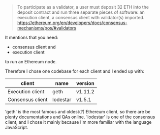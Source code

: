 ---
---

> To participate as a validator, a user must deposit 32 ETH into the deposit contract and run three separate pieces of software: an execution client, a consensus client with validator(s) imported.
https://ethereum.org/en/developers/docs/consensus-mechanisms/pos/#validators

It mentions that you need:

* consensus client and
* execution client

to run an Ethereum node.

Therefore I chose one codebase for each client and I ended up with:

| client | name | version |
| --- | --- | --- |
| Execution client | geth | v1.11.2 |
| Consensus client | lodestar | v1.5.1 |

'geth' is the most famous and oldest(?) Ethereum client, so there are be plenty documentations and QAs online. 'lodestar' is one of the consensus client, and I chose it mainly because I'm more familiar with the language JavaScript.